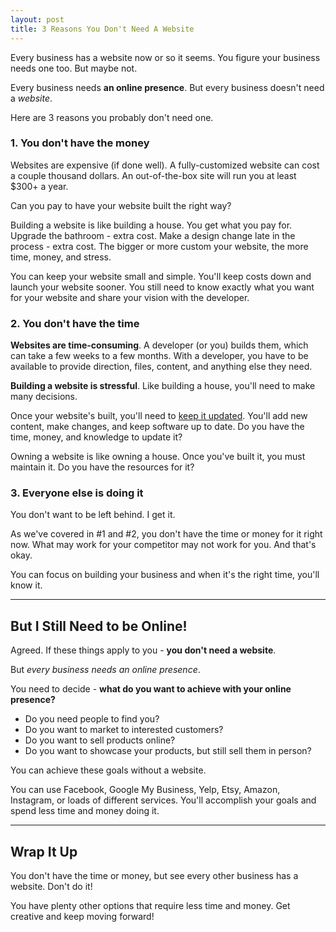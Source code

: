 ```yaml
---
layout: post
title: 3 Reasons You Don't Need A Website
---
```


Every business has a website now or so it seems. You figure your business needs one too. But maybe not.

Every business needs **an online presence**.
But every business doesn't need a *website*.

Here are 3 reasons you probably don't need one.

### 1. You don't have the money

Websites are expensive (if done well). A fully-customized website can cost a couple thousand dollars. An out-of-the-box site will run you at least $300+ a year. 

Can you pay to have your website built the right way?

Building a website is like building a house. You get what you pay for. Upgrade the bathroom - extra cost. Make a design change late in the process - extra cost. The bigger or more custom your website, the more time, money, and stress.

You can keep your website small and simple. You'll keep costs down and launch your website sooner. You still need to know exactly what you want for your website and share your vision with the developer. 

### 2. You don't have the time

**Websites are time-consuming**. A developer (or you) builds them, which can take a few weeks to a few months. With a developer, you have to be available to provide direction, files, content, and anything else they need. 

**Building a website is stressful**. Like building a house, you'll need to make many decisions.

Once your website's built, you'll need to [keep it updated](https://staciefarmer.com/One-Easy-Way-To-Keep-Your-Website-Secure/). You'll add new content, make changes, and keep software up to date. Do you have the time, money, and knowledge to update it? 

Owning a website is like owning a house. Once you've built it, you must maintain it. Do you have the resources for it?

### 3. Everyone else is doing it

You don't want to be left behind. I get it. 

As we've covered in #1 and #2, you don't have the time or money for it right now. What may work for your competitor may not work for you. And that's okay.

You can focus on building your business and when it's the right time, you'll know it.


---
## But I Still Need to be Online!

Agreed. If these things apply to you - **you don't need a website**.

But *every business needs an online presence*.

You need to decide - **what do you want to achieve with your online presence?**

- Do you need people to find you?
- Do you want to market to interested customers?
- Do you want to sell products online?
- Do you want to showcase your products, but still sell them in person?

You can achieve these goals without a website. 

You can use Facebook, Google My Business, Yelp, Etsy, Amazon, Instagram, or loads of different services. You'll accomplish your goals and spend less time and money doing it. 

---

## Wrap It Up
You don't have the time or money, but see every other business has a website. Don't do it!

You have plenty other options that require less time and money. Get creative and keep moving forward!
